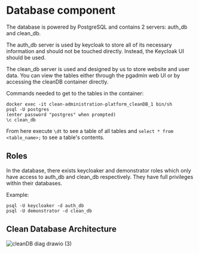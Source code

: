 # Database component

The database is powered by PostgreSQL and contains 2 servers: auth_db and clean_db.

The auth_db server is used by keycloak to store all of its necessary information and should not be touched directly. Instead, the Keycloak UI should be used.

The clean_db server is used and designed by us to store website and user data. You can view the tables either through the pgadmin web UI or by accessing the cleanDB container directly. 

Commands needed to get to the tables in the container:
```
docker exec -it clean-administration-platform_cleanDB_1 bin/sh
psql -U postgres
(enter password "postgres" when prompted)
\c clean_db
```
From here execute ```\dt``` to see a table of all tables and ```select * from <table_name>;``` to see a table's contents.

## Roles

In the database, there exists keycloaker and demonstrator roles which only have access to auth_db and clean_db respectively. They have full privileges within their databases.

Example:
```
psql -U keycloaker -d auth_db
psql -U demonstrator -d clean_db
```

## Clean Database Architecture

![cleanDB diag drawio (3)](https://user-images.githubusercontent.com/80112646/173668399-af16720c-ad58-41b2-b9ac-c5f01c4a9c50.png)
